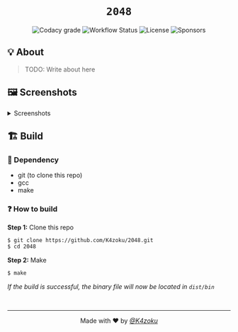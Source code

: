 <h1 align="center"><code>2048</code></h1>
<p align="center">
  <img alt="Codacy grade" src="https://img.shields.io/codacy/grade/f7c87e96ee8946b88a0beba54beb5285?style=for-the-badge">
  <img alt="Workflow Status" src="https://img.shields.io/github/workflow/status/K4zoku/2048/Build?style=for-the-badge">
  <img alt="License" src="https://img.shields.io/github/license/K4zoku/2048?style=for-the-badge">
  <img alt="Sponsors" src="https://img.shields.io/github/sponsors/K4zoku?color=F2AE49&style=for-the-badge">
</p>

## 💡 About

> TODO: Write about here

## 🖼️ Screenshots

<details>
  <summary>Screenshots</summary>
  <i>*insert screenshots here</i>
</details>

## 🏗️ Build

### 🧱 Dependency

- git (to clone this repo)
- gcc
- make

### ❓ How to build

**Step 1:** Clone this repo

```sh
$ git clone https://github.com/K4zoku/2048.git
$ cd 2048
```

**Step 2:** Make

```sh
$ make
```

_If the build is successful, the binary file will now be located in `dist/bin`_

<br>

---

<p align="center">Made with ❤️ by <a href="https://github.com/K4zoku"><i>@K4zoku</i></a></p>
